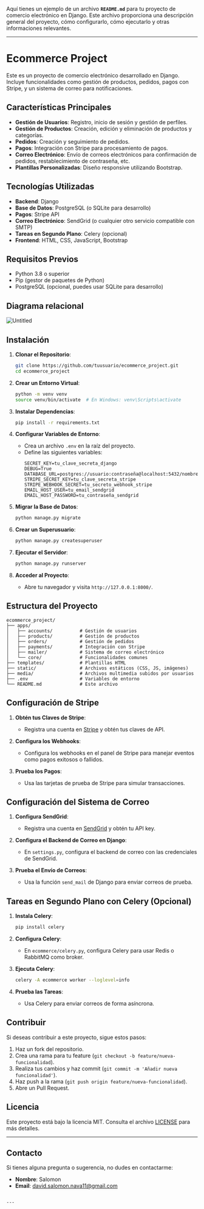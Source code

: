 Aquí tienes un ejemplo de un archivo **`README.md`** para tu proyecto de comercio electrónico en Django. Este archivo proporciona una descripción general del proyecto, cómo configurarlo, cómo ejecutarlo y otras informaciones relevantes.

---


# Ecommerce Project

Este es un proyecto de comercio electrónico desarrollado en Django. Incluye funcionalidades como gestión de productos, pedidos, pagos con Stripe, y un sistema de correo para notificaciones.

## Características Principales

- **Gestión de Usuarios**: Registro, inicio de sesión y gestión de perfiles.
- **Gestión de Productos**: Creación, edición y eliminación de productos y categorías.
- **Pedidos**: Creación y seguimiento de pedidos.
- **Pagos**: Integración con Stripe para procesamiento de pagos.
- **Correo Electrónico**: Envío de correos electrónicos para confirmación de pedidos, restablecimiento de contraseña, etc.
- **Plantillas Personalizadas**: Diseño responsive utilizando Bootstrap.

## Tecnologías Utilizadas

- **Backend**: Django
- **Base de Datos**: PostgreSQL (o SQLite para desarrollo)
- **Pagos**: Stripe API
- **Correo Electrónico**: SendGrid (o cualquier otro servicio compatible con SMTP)
- **Tareas en Segundo Plano**: Celery (opcional)
- **Frontend**: HTML, CSS, JavaScript, Bootstrap

## Requisitos Previos

- Python 3.8 o superior
- Pip (gestor de paquetes de Python)
- PostgreSQL (opcional, puedes usar SQLite para desarrollo)

## Diagrama relacional
![Untitled](https://github.com/user-attachments/assets/d05a5bd5-592c-407a-852f-39c9e6cfc16a)

## Instalación

1. **Clonar el Repositorio**:
   ```bash
   git clone https://github.com/tuusuario/ecommerce_project.git
   cd ecommerce_project
   ```

2. **Crear un Entorno Virtual**:
   ```bash
   python -m venv venv
   source venv/bin/activate  # En Windows: venv\Scripts\activate
   ```

3. **Instalar Dependencias**:
   ```bash
   pip install -r requirements.txt
   ```

4. **Configurar Variables de Entorno**:
   - Crea un archivo `.env` en la raíz del proyecto.
   - Define las siguientes variables:
     ```plaintext
     SECRET_KEY=tu_clave_secreta_django
     DEBUG=True
     DATABASE_URL=postgres://usuario:contraseña@localhost:5432/nombre_db
     STRIPE_SECRET_KEY=tu_clave_secreta_stripe
     STRIPE_WEBHOOK_SECRET=tu_secreto_webhook_stripe
     EMAIL_HOST_USER=tu_email_sendgrid
     EMAIL_HOST_PASSWORD=tu_contraseña_sendgrid
     ```

5. **Migrar la Base de Datos**:
   ```bash
   python manage.py migrate
   ```

6. **Crear un Superusuario**:
   ```bash
   python manage.py createsuperuser
   ```

7. **Ejecutar el Servidor**:
   ```bash
   python manage.py runserver
   ```

8. **Acceder al Proyecto**:
   - Abre tu navegador y visita `http://127.0.0.1:8000/`.

## Estructura del Proyecto

```
ecommerce_project/
├── apps/
│   ├── accounts/          # Gestión de usuarios
│   ├── products/          # Gestión de productos
│   ├── orders/            # Gestión de pedidos
│   ├── payments/          # Integración con Stripe
│   ├── mailer/            # Sistema de correo electrónico
│   └── core/              # Funcionalidades comunes
├── templates/             # Plantillas HTML
├── static/                # Archivos estáticos (CSS, JS, imágenes)
├── media/                 # Archivos multimedia subidos por usuarios
├── .env                   # Variables de entorno
└── README.md              # Este archivo
```

## Configuración de Stripe

1. **Obtén tus Claves de Stripe**:
   - Registra una cuenta en [Stripe](https://stripe.com) y obtén tus claves de API.

2. **Configura los Webhooks**:
   - Configura los webhooks en el panel de Stripe para manejar eventos como pagos exitosos o fallidos.

3. **Prueba los Pagos**:
   - Usa las tarjetas de prueba de Stripe para simular transacciones.

## Configuración del Sistema de Correo

1. **Configura SendGrid**:
   - Registra una cuenta en [SendGrid](https://sendgrid.com) y obtén tu API key.

2. **Configura el Backend de Correo en Django**:
   - En `settings.py`, configura el backend de correo con las credenciales de SendGrid.

3. **Prueba el Envío de Correos**:
   - Usa la función `send_mail` de Django para enviar correos de prueba.

## Tareas en Segundo Plano con Celery (Opcional)

1. **Instala Celery**:
   ```bash
   pip install celery
   ```

2. **Configura Celery**:
   - En `ecommerce/celery.py`, configura Celery para usar Redis o RabbitMQ como broker.

3. **Ejecuta Celery**:
   ```bash
   celery -A ecommerce worker --loglevel=info
   ```

4. **Prueba las Tareas**:
   - Usa Celery para enviar correos de forma asíncrona.

## Contribuir

Si deseas contribuir a este proyecto, sigue estos pasos:

1. Haz un fork del repositorio.
2. Crea una rama para tu feature (`git checkout -b feature/nueva-funcionalidad`).
3. Realiza tus cambios y haz commit (`git commit -m 'Añadir nueva funcionalidad'`).
4. Haz push a la rama (`git push origin feature/nueva-funcionalidad`).
5. Abre un Pull Request.

## Licencia

Este proyecto está bajo la licencia MIT. Consulta el archivo [LICENSE](LICENSE) para más detalles.

---

## Contacto

Si tienes alguna pregunta o sugerencia, no dudes en contactarme:

- **Nombre**: Salomon
- **Email**: david.salomon.nava11@gmail.com
```

---

